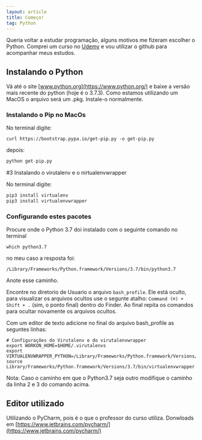 ```yaml
---
layout: article
title: Começo!
tag: Python
---
```


Queria voltar a estudar programação, alguns motivos me fizeram escolher o Python. Comprei um curso no [Udemy](https://www.udemy.com) e vou utilizar o github para acompanhar meus estudos.

## Instalando o Python

Vá até o site [www.python.org](https://www.python.org/) e baixe a versão mais recente do python (hoje é o 3.7.3). Como estamos utilizando um MacOS o arquivo será um .pkg. Instale-o normalmente.

### Instalando o Pip no MacOs

No terminal digite:

```
curl https://bootstrap.pypa.io/get-pip.py -o get-pip.py
```

depois:

```python
python get-pip.py
```

#3 Instalando o virutalenv e o nirtualenvwrapper

No terminal digite:

```python
pip3 install virtualenv
pip3 install virtualenvwrapper
```

### Configurando estes pacotes

Procure onde o Python 3.7 doi instalado com o seguinte comando no terminal

```
which python3.7
```

no meu caso a resposta foi:

```
/Library/Frameworks/Python.framework/Versions/3.7/bin/python3.7
```
Anote esse caminho.

Encontre no diretorio de Usuario o arquivo `bash_profile`. Ele está oculto, para visualizar os arquivos ocultos use o segunte atalho: `Command (⌘) + Shift + .` (sim, o ponto final) dentro do Finder. Ao final repita os comandos para ocultar novamente os arquivos ocultos.

Com um editor de texto adicione no final do arquivo bash_profile as seguntes linhas:

```
# Configurações do Virutalenv e do virutalenvwrapper
export WORKON_HOME=$HOME/.virutalenvs
export VIRTUALENVWRAPPER_PYTHON=/Library/Frameworks/Python.framework/Versions/3.7/bin/python3.7
source Library/Frameworks/Python.framework/Versions/3.7/bin/virtualenvwrapper.sh
```

Nota: Caso o caminho em que o Python3.7 seja outro modifique o caminho da linha 2 e 3 do comando acima.

## Editor utilizado

Utilizando o PyCharm, pois é o que o professor do curso utiliza. Donwloads em [https://www.jetbrains.com/pycharm/](https://www.jetbrains.com/pycharm/)